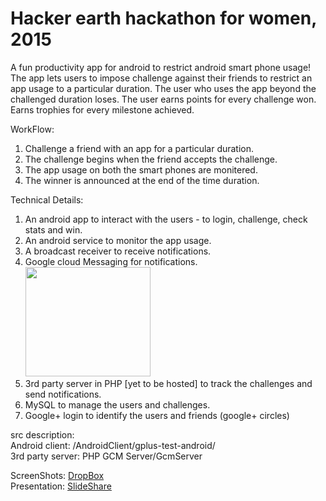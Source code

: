 # Hacker earth hackathon for women, 2015

A fun productivity app for android to restrict android smart phone usage!
The app lets users to impose challenge against their friends to restrict an app usage to a particular duration.
The user who uses the app beyond the challenged duration loses. The user earns points for every challenge won. Earns trophies for every milestone achieved.

WorkFlow:<br/>
1. Challenge a friend with an app for a particular duration.<br/>
2. The challenge begins when the friend accepts the challenge.<br/>
3. The app usage on both the smart phones are monitered.<br/>
4. The winner is announced at the end of the time duration.<br/>

Technical Details:

1. An android app to interact with the users - to login, challenge, check stats and win.
2. An android service to monitor the app usage.
3. A broadcast receiver to receive notifications.
4. Google cloud Messaging for notifications.<br/>
<img src="https://hprog99.files.wordpress.com/2015/01/gcm1.png" width="200" height="175" /><br/>
5. 3rd party server in PHP [yet to be hosted] to track the challenges and send notifications.
6. MySQL to manage the users and challenges.
6. Google+ login to identify the users and friends (google+ circles)

src description:<br/>
Android client: /AndroidClient/gplus-test-android/<br/>
3rd party server: PHP GCM Server/GcmServer<br/>

ScreenShots: <a href= "https://www.dropbox.com/sh/wzzn2djkyqkh985/AAD8ddu48GKItB1CTb2hc0jMa?dl=0">DropBox</a><br/>
Presentation: <a href= "http://www.slideshare.net/secret/w1biP2lZdKgJDS"> SlideShare</a>


